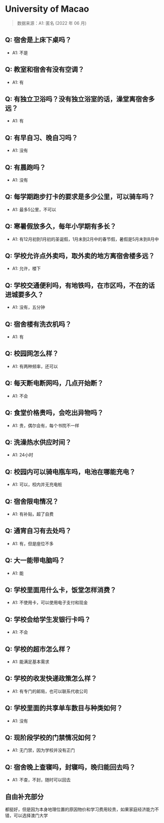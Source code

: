 # University of Macao

> 数据来源：A1: 匿名 (2022 年 06 月)

## Q: 宿舍是上床下桌吗？

- A1: 不是

## Q: 教室和宿舍有没有空调？

- A1: 有

## Q: 有独立卫浴吗？没有独立浴室的话，澡堂离宿舍多远？

- A1: 有

## Q: 有早自习、晚自习吗？

- A1: 没有

## Q: 有晨跑吗？

- A1: 没有

## Q: 每学期跑步打卡的要求是多少公里，可以骑车吗？

- A1: 最多5公里，不可以

## Q: 寒暑假放多久，每年小学期有多长？

- A1: 有12月初到1月初的圣诞假，1月未到2月中的春节假，暑假是5月未到8月中

## Q: 学校允许点外卖吗，取外卖的地方离宿舍楼多远？

- A1: 允许，楼下

## Q: 学校交通便利吗，有地铁吗，在市区吗，不在的话进城要多久？

- A1: 没有，五分钟

## Q: 宿舍楼有洗衣机吗？

- A1: 有

## Q: 校园网怎么样？

- A1: 有两种频率，还可以

## Q: 每天断电断网吗，几点开始断？

- A1: 不会

## Q: 食堂价格贵吗，会吃出异物吗？

- A1: 贵，偶尔会有，每个书院不一样

## Q: 洗澡热水供应时间？

- A1: 24小时

## Q: 校园内可以骑电瓶车吗，电池在哪能充电？

- A1: 可以，校内并无充电桩

## Q: 宿舍限电情况？

- A1: 有补贴，超了自费

## Q: 通宵自习有去处吗？

- A1: 有，但是座位不多

## Q: 大一能带电脑吗？

- A1: 能

## Q: 学校里面用什么卡，饭堂怎样消费？

- A1: 不使用卡，可以使用电子支付和现金

## Q: 学校会给学生发银行卡吗？

- A1: 不会

## Q: 学校的超市怎么样？

- A1: 能满足基本需求

## Q: 学校的收发快递政策怎么样？

- A1: 有专门的邮局，也可以联系代收公司

## Q: 学校里面的共享单车数目与种类如何？

- A1: 没有

## Q: 现阶段学校的门禁情况如何？

- A1: 无门禁，因为学校并没有正门

## Q: 宿舍晚上查寝吗，封寝吗，晚归能回去吗？

- A1: 不查，不封，随时可以回去

## 自由补充部分

都挺好，但是因为本身地理位置的原因物价和学习费用较贵，如果家庭经济能力不错，可以选择澳门大学